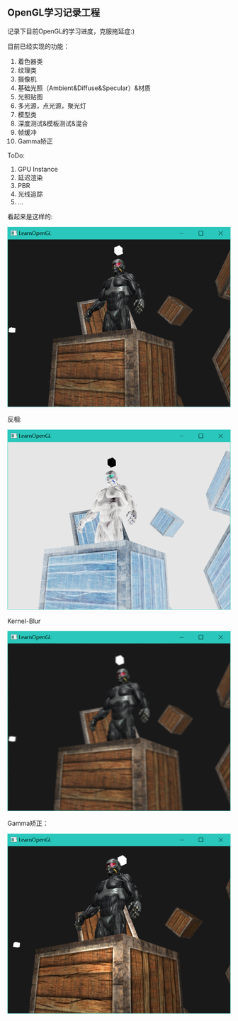 ## OpenGL学习记录工程

记录下目前OpenGL的学习进度，克服拖延症:)



目前已经实现的功能：

1. 着色器类
2. 纹理类
3. 摄像机
4. 基础光照（Ambient&Diffuse&Specular）&材质
5. 光照贴图
6. 多光源，点光源，聚光灯
7. 模型类
8. 深度测试&模板测试&混合
9. 帧缓冲
10. Gamma矫正



ToDo:

1. GPU Instance
2. 延迟渲染
3. PBR
4. 光线追踪
5. ...



看起来是这样的:

![image-20220323221256224](./outPic/image-20220323221256224.png)



反相:

![image-20220323221852457](./outPic/image-20220323221852457.png)



Kernel-Blur

![image-20220323221953333](./outPic/image-20220323221953333.png)



Gamma矫正：

![image-20220323222246265](./outPic/image-20220323222246265.png)



